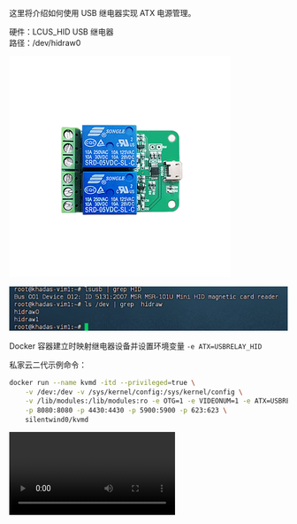
这里将介绍如何使用 USB 继电器实现 ATX 电源管理。

硬件：LCUS_HID USB 继电器<br>
路径：/dev/hidraw0

![LCUS_HID USB](../img/image-1727875062722.png)

![LCUS_HID USB](../img/2024100200.png)


Docker 容器建立时映射继电器设备并设置环境变量  `-e ATX=USBRELAY_HID`

私家云二代示例命令：
```bash
docker run --name kvmd -itd --privileged=true \
    -v /dev:/dev -v /sys/kernel/config:/sys/kernel/config \
    -v /lib/modules:/lib/modules:ro -e OTG=1 -e VIDEONUM=1 -e ATX=USBRELAY_HID \
    -p 8080:8080 -p 4430:4430 -p 5900:5900 -p 623:623 \
    silentwind0/kvmd
```

![type:video](../video/one-kvm_atx0_x264.mp4)
